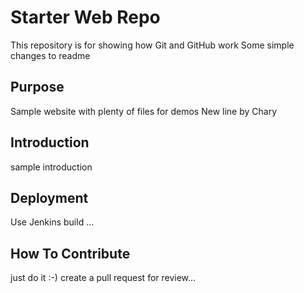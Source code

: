 # Starter Web Repo

This repository is for showing how Git and GitHub work
Some simple changes to readme

## Purpose

Sample website with plenty of files for demos
New line by Chary

## Introduction

sample introduction

## Deployment

Use Jenkins build ...

## How To Contribute

just do it :-)
create a pull request for review...

